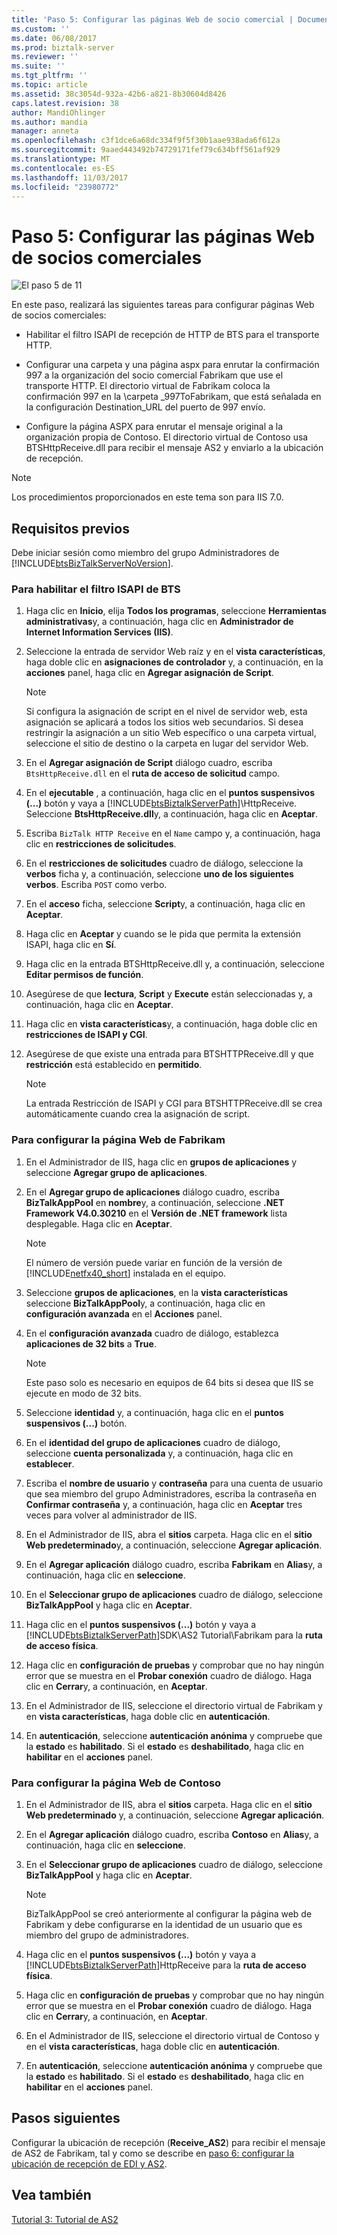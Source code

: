 ```yaml
---
title: 'Paso 5: Configurar las páginas Web de socio comercial | Documentos de Microsoft'
ms.custom: ''
ms.date: 06/08/2017
ms.prod: biztalk-server
ms.reviewer: ''
ms.suite: ''
ms.tgt_pltfrm: ''
ms.topic: article
ms.assetid: 38c3054d-932a-42b6-a821-8b30604d8426
caps.latest.revision: 38
author: MandiOhlinger
ms.author: mandia
manager: anneta
ms.openlocfilehash: c3f1dce6a68dc334f9f5f30b1aae938ada6f612a
ms.sourcegitcommit: 9aaed443492b74729171fef79c634bff561af929
ms.translationtype: MT
ms.contentlocale: es-ES
ms.lasthandoff: 11/03/2017
ms.locfileid: "23980772"
---
```

# <a name="step-5-configure-the-trading-partner-web-pages"></a>Paso 5: Configurar las páginas Web de socios comerciales
![El paso 5 de 11](../core/media/tut-step5-of-11.gif "Tut_Step5_of_11")  
  
 En este paso, realizará las siguientes tareas para configurar páginas Web de socios comerciales:  
  
-   Habilitar el filtro ISAPI de recepción de HTTP de BTS para el transporte HTTP.  
  
-   Configurar una carpeta y una página aspx para enrutar la confirmación 997 a la organización del socio comercial Fabrikam que use el transporte HTTP. El directorio virtual de Fabrikam coloca la confirmación 997 en la \\carpeta _997ToFabrikam, que está señalada en la configuración Destination_URL del puerto de 997 envío.  
  
-   Configure la página ASPX para enrutar el mensaje original a la organización propia de Contoso. El directorio virtual de Contoso usa BTSHttpReceive.dll para recibir el mensaje AS2 y enviarlo a la ubicación de recepción.  
  
> [!NOTE]
>  Los procedimientos proporcionados en este tema son para IIS 7.0.  
  
## <a name="prerequisites"></a>Requisitos previos  
 Debe iniciar sesión como miembro del grupo Administradores de [!INCLUDE[btsBizTalkServerNoVersion](../includes/btsbiztalkservernoversion-md.md)].  
  
### <a name="to-enable-the-bts-isapi-filter"></a>Para habilitar el filtro ISAPI de BTS  
  
1.  Haga clic en **Inicio**, elija **Todos los programas**, seleccione **Herramientas administrativas**y, a continuación, haga clic en **Administrador de Internet Information Services (IIS)**.  
  
2.  Seleccione la entrada de servidor Web raíz y en el **vista características**, haga doble clic en **asignaciones de controlador** y, a continuación, en la **acciones** panel, haga clic en **Agregar asignación de Script**.  
  
    > [!NOTE]
    >  Si configura la asignación de script en el nivel de servidor web, esta asignación se aplicará a todos los sitios web secundarios. Si desea restringir la asignación a un sitio Web específico o una carpeta virtual, seleccione el sitio de destino o la carpeta en lugar del servidor Web.  
  
3.  En el **Agregar asignación de Script** diálogo cuadro, escriba `BtsHttpReceive.dll` en el **ruta de acceso de solicitud** campo.  
  
4.  En el **ejecutable** , a continuación, haga clic en el **puntos suspensivos (...)**  botón y vaya a [!INCLUDE[btsBiztalkServerPath](../includes/btsbiztalkserverpath-md.md)]\HttpReceive. Seleccione **BtsHttpReceive.dll**y, a continuación, haga clic en **Aceptar**.  
  
5.  Escriba `BizTalk HTTP Receive` en el `Name` campo y, a continuación, haga clic en **restricciones de solicitudes**.  
  
6.  En el **restricciones de solicitudes** cuadro de diálogo, seleccione la **verbos** ficha y, a continuación, seleccione **uno de los siguientes verbos**. Escriba `POST` como verbo.  
  
7.  En el **acceso** ficha, seleccione **Script**y, a continuación, haga clic en **Aceptar**.  
  
8.  Haga clic en **Aceptar** y cuando se le pida que permita la extensión ISAPI, haga clic en **Sí**.  
  
9. Haga clic en la entrada BTSHttpReceive.dll y, a continuación, seleccione **Editar permisos de función**.  
  
10. Asegúrese de que **lectura**, **Script** y **Execute** están seleccionadas y, a continuación, haga clic en **Aceptar**.  
  
11. Haga clic en **vista características**y, a continuación, haga doble clic en **restricciones de ISAPI y CGI**.  
  
12. Asegúrese de que existe una entrada para BTSHTTPReceive.dll y que **restricción** está establecido en **permitido**.  
  
    > [!NOTE]
    >  La entrada Restricción de ISAPI y CGI para BTSHTTPReceive.dll se crea automáticamente cuando crea la asignación de script.  
  
### <a name="to-configure-the-fabrikam-web-page"></a>Para configurar la página Web de Fabrikam  
  
1.  En el Administrador de IIS, haga clic en **grupos de aplicaciones** y seleccione **Agregar grupo de aplicaciones**.  
  
2.  En el **Agregar grupo de aplicaciones** diálogo cuadro, escriba **BizTalkAppPool** en **nombre**y, a continuación, seleccione **.NET Framework V4.0.30210** en el **Versión de .NET framework** lista desplegable. Haga clic en **Aceptar**.  
  
    > [!NOTE]
    >  El número de versión puede variar en función de la versión de [!INCLUDE[netfx40_short](../includes/netfx40-short-md.md)] instalada en el equipo.  
  
3.  Seleccione **grupos de aplicaciones**, en la **vista características** seleccione **BizTalkAppPool**y, a continuación, haga clic en **configuración avanzada** en el  **Acciones** panel.  
  
4.  En el **configuración avanzada** cuadro de diálogo, establezca **aplicaciones de 32 bits** a **True**.  
  
    > [!NOTE]
    >  Este paso solo es necesario en equipos de 64 bits si desea que IIS se ejecute en modo de 32 bits.  
  
5.  Seleccione **identidad** y, a continuación, haga clic en el **puntos suspensivos (...)**  botón.  
  
6.  En el **identidad del grupo de aplicaciones** cuadro de diálogo, seleccione **cuenta personalizada** y, a continuación, haga clic en **establecer**.  
  
7.  Escriba el **nombre de usuario** y **contraseña** para una cuenta de usuario que sea miembro del grupo Administradores, escriba la contraseña en **Confirmar contraseña** y, a continuación, haga clic en **Aceptar** tres veces para volver al administrador de IIS.  
  
8.  En el Administrador de IIS, abra el **sitios** carpeta. Haga clic en el **sitio Web predeterminado**y, a continuación, seleccione **Agregar aplicación**.  
  
9. En el **Agregar aplicación** diálogo cuadro, escriba **Fabrikam** en **Alias**y, a continuación, haga clic en **seleccione**.  
  
10. En el **Seleccionar grupo de aplicaciones** cuadro de diálogo, seleccione **BizTalkAppPool** y haga clic en **Aceptar**.  
  
11. Haga clic en el **puntos suspensivos (...)**  botón y vaya a [!INCLUDE[btsBiztalkServerPath](../includes/btsbiztalkserverpath-md.md)]SDK\AS2 Tutorial\Fabrikam para la **ruta de acceso física**.  
  
12. Haga clic en **configuración de pruebas** y comprobar que no hay ningún error que se muestra en el **Probar conexión** cuadro de diálogo. Haga clic en **Cerrar**y, a continuación, en **Aceptar**.  
  
13. En el Administrador de IIS, seleccione el directorio virtual de Fabrikam y en **vista características**, haga doble clic en **autenticación**.  
  
14. En **autenticación**, seleccione **autenticación anónima** y compruebe que la **estado** es **habilitado**. Si el **estado** es **deshabilitado**, haga clic en **habilitar** en el **acciones** panel.  
  
### <a name="to-configure-the-contoso-web-page"></a>Para configurar la página Web de Contoso  
  
1.  En el Administrador de IIS, abra el **sitios** carpeta. Haga clic en el **sitio Web predeterminado** y, a continuación, seleccione **Agregar aplicación**.  
  
2.  En el **Agregar aplicación** diálogo cuadro, escriba **Contoso** en **Alias**y, a continuación, haga clic en **seleccione**.  
  
3.  En el **Seleccionar grupo de aplicaciones** cuadro de diálogo, seleccione **BizTalkAppPool** y haga clic en **Aceptar**.  
  
    > [!NOTE]
    >  BizTalkAppPool se creó anteriormente al configurar la página web de Fabrikam y debe configurarse en la identidad de un usuario que es miembro del grupo de administradores.  
  
4.  Haga clic en el **puntos suspensivos (...)**  botón y vaya a [!INCLUDE[btsBiztalkServerPath](../includes/btsbiztalkserverpath-md.md)]HttpReceive para la **ruta de acceso física**.  
  
5.  Haga clic en **configuración de pruebas** y comprobar que no hay ningún error que se muestra en el **Probar conexión** cuadro de diálogo. Haga clic en **Cerrar**y, a continuación, en **Aceptar**.  
  
6.  En el Administrador de IIS, seleccione el directorio virtual de Contoso y en el **vista características**, haga doble clic en **autenticación**.  
  
7.  En **autenticación**, seleccione **autenticación anónima** y compruebe que la **estado** es **habilitado**. Si el **estado** es **deshabilitado**, haga clic en **habilitar** en el **acciones** panel.  
  
## <a name="next-steps"></a>Pasos siguientes  
 Configurar la ubicación de recepción (**Receive_AS2**) para recibir el mensaje de AS2 de Fabrikam, tal y como se describe en [paso 6: configurar la ubicación de recepción de EDI y AS2](../core/step-6-configure-the-edi-as2-receive-location.md).  
  
## <a name="see-also"></a>Vea también  
 [Tutorial 3: Tutorial de AS2](../core/tutorial-3-as2-tutorial.md)

